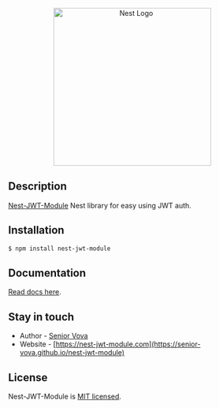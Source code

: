 <p align="center">
  <a href="https://senior-vova.github.io/nest-mongo-auth" target="blank"><img src="https://nestjs.com/img/logo_text.svg" width="320" alt="Nest Logo" /></a>
</p>

## Description

[Nest-JWT-Module](https://github.com/senior-vova/nest-jwt-module) Nest library for easy using JWT auth.

## Installation

```bash
$ npm install nest-jwt-module
```

## Documentation

[Read docs here](https://senior-vova.github.io/nest-jwt-module).

## Stay in touch

- Author - [Senior Vova](https://github.com/senior-vova)
- Website - [https://nest-jwt-module.com](https://senior-vova.github.io/nest-jwt-module)

## License

Nest-JWT-Module is [MIT licensed](LICENSE).
